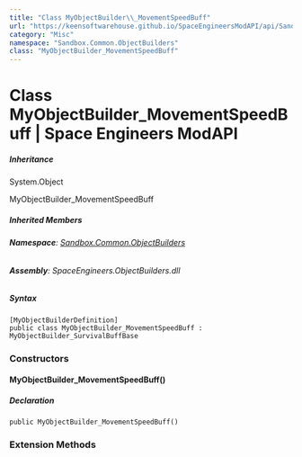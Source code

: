 ```yaml
---
title: "Class MyObjectBuilder\\_MovementSpeedBuff"
url: "https://keensoftwarehouse.github.io/SpaceEngineersModAPI/api/Sandbox.Common.ObjectBuilders.MyObjectBuilder_MovementSpeedBuff.html"
category: "Misc"
namespace: "Sandbox.Common.ObjectBuilders"
class: "MyObjectBuilder_MovementSpeedBuff"
---
```


# Class MyObjectBuilder\_MovementSpeedBuff | Space Engineers ModAPI

##### Inheritance

System.Object

MyObjectBuilder\_MovementSpeedBuff

##### Inherited Members

###### **Namespace**: [Sandbox.Common.ObjectBuilders](https://keensoftwarehouse.github.io/SpaceEngineersModAPI/api/Sandbox.Common.ObjectBuilders.html)

###### **Assembly**: SpaceEngineers.ObjectBuilders.dll

##### Syntax

```
[MyObjectBuilderDefinition]
public class MyObjectBuilder_MovementSpeedBuff : MyObjectBuilder_SurvivalBuffBase
```

### Constructors

#### MyObjectBuilder\_MovementSpeedBuff()

##### Declaration

```
public MyObjectBuilder_MovementSpeedBuff()
```

### Extension Methods